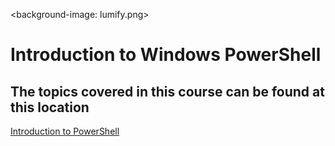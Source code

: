 <background-image: lumify.png>
# Introduction to Windows PowerShell

## The topics covered in this course can be found at this location 

[Introduction to PowerShell](LearningPath.md)


